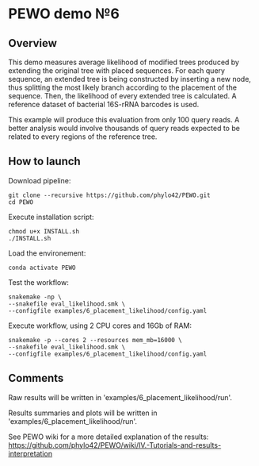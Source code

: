 # PEWO demo №6

## Overview

This demo measures average likelihood of modified trees produced by extending the original tree with placed sequences. 
For each query sequence, an extended tree is being constructed by inserting a new node, thus splitting the most likely
branch according to the placement of the sequence. Then, the likelihood of every extended tree is calculated. 
A reference dataset of bacterial 16S-rRNA barcodes is used.

This example will produce this evaluation from only 100 query reads.
A better analysis would involve thousands of query reads expected to be related to every regions of the reference tree.

## How to launch

Download pipeline:
```
git clone --recursive https://github.com/phylo42/PEWO.git
cd PEWO
```

Execute installation script:
```
chmod u+x INSTALL.sh
./INSTALL.sh
```

Load the environement:
```
conda activate PEWO
```

Test the workflow:
```
snakemake -np \
--snakefile eval_likelihood.smk \
--configfile examples/6_placement_likelihood/config.yaml
```

Execute workflow, using 2 CPU cores and 16Gb of RAM:
```
snakemake -p --cores 2 --resources mem_mb=16000 \
--snakefile eval_likelihood.smk \
--configfile examples/6_placement_likelihood/config.yaml
```

## Comments

Raw results will be written in 'examples/6_placement_likelihood/run'.

Results summaries and plots will be written in
'examples/6_placement_likelihood/run'.

See PEWO wiki for a more detailed explanation of the results:
https://github.com/phylo42/PEWO/wiki/IV.-Tutorials-and-results-interpretation

